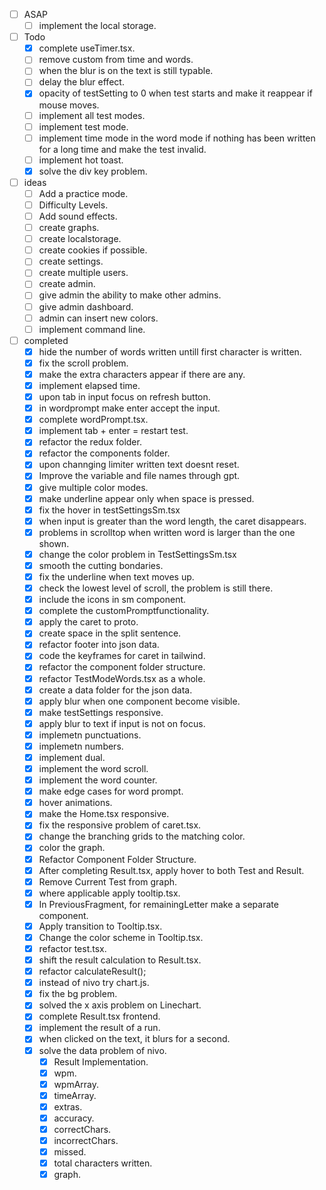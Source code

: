 - [ ] ASAP
  - [ ] implement the local storage.

- [ ] Todo
  - [x] complete useTimer.tsx.
  - [ ] remove custom from time and words.
  - [ ] when the blur is on the text is still typable.
  - [ ] delay the blur effect.
  - [x] opacity of testSetting to 0 when test starts and make it reappear if mouse moves.
  - [ ] implement all test modes.
  - [ ] implement test mode.
  - [ ] implement time mode in the word mode if nothing has been written for a long time and make the test invalid.
  - [ ] implement hot toast.
  - [x] solve the div key problem.

- [ ] ideas
  - [ ] Add a practice mode.
  - [ ] Difficulty Levels.
  - [ ] Add sound effects.
  - [ ] create graphs.
  - [ ] create localstorage.
  - [ ] create cookies if possible.
  - [ ] create settings.
  - [ ] create multiple users.
  - [ ] create admin.
  - [ ] give admin the ability to make other admins.
  - [ ] give admin dashboard.
  - [ ] admin can insert new colors.
  - [ ] implement command line.

- [ ] completed
  - [x] hide the number of words written untill first character is written.
  - [x] fix the scroll problem.
  - [x] make the extra characters appear if there are any.
  - [x] implement elapsed time.
  - [x] upon tab in input focus on refresh button.
  - [x] in wordprompt make enter accept the input.
  - [x] complete wordPrompt.tsx.
  - [x] implement tab + enter = restart test.
  - [x] refactor the redux folder.
  - [x] refactor the components folder.
  - [x] upon channging limiter written text doesnt reset.
  - [x] Improve the variable and file names through gpt.
  - [x] give multiple color modes.
  - [x] make underline appear only when space is pressed.
  - [x] fix the hover in testSettingsSm.tsx
  - [x] when input is greater than the word length, the caret disappears.
  - [x] problems in scrolltop when written word is larger than the one shown.
  - [x] change the color problem in TestSettingsSm.tsx
  - [x] smooth the cutting bondaries.
  - [x] fix the underline when text moves up.
  - [x] check the lowest level of scroll, the problem is still there.
  - [x] include the icons in sm component.
  - [x] complete the customPromptfunctionality.
  - [x] apply the caret to proto.
  - [x] create space in the split sentence.
  - [x] refactor footer into json data.
  - [x] code the keyframes for caret in tailwind.
  - [x] refactor the component folder structure.
  - [x] refactor TestModeWords.tsx as a whole.
  - [x] create a data folder for the json data.
  - [x] apply blur when one component become visible.
  - [x] make testSettings responsive.
  - [x] apply blur to text if input is not on focus.
  - [x] implemetn punctuations.
  - [x] implemetn numbers.
  - [x] implement dual.
  - [x] implement the word scroll.
  - [x] implement the word counter.
  - [x] make edge cases for word prompt.
  - [x] hover animations.
  - [x] make the Home.tsx responsive.
  - [x] fix the responsive problem of caret.tsx.
  - [x] change the branching grids to the matching color.
  - [x] color the graph.
  - [x] Refactor Component Folder Structure.
  - [x] After completing Result.tsx, apply hover to both Test and Result.
  - [x] Remove Current Test from graph.
  - [x] where applicable apply tooltip.tsx.
  - [x] In PreviousFragment, for remainingLetter make a separate component.
  - [x] Apply transition to Tooltip.tsx.
  - [x] Change the color scheme in Tooltip.tsx.
  - [x] refactor test.tsx.
  - [x] shift the result calculation to Result.tsx.
  - [x] refactor calculateResult();
  - [x] instead of nivo try chart.js.
  - [x] fix the bg problem.
  - [x] solved the x axis problem on Linechart.
  - [x] complete Result.tsx frontend.
  - [x] implement the result of a run.
  - [x] when clicked on the text, it blurs for a second.
  - [x] solve the data problem of nivo.
    - [x] Result Implementation.
    - [x] wpm.
    - [x] wpmArray.
    - [x] timeArray.
    - [x] extras.
    - [x] accuracy.
    - [x] correctChars.
    - [x] incorrectChars.
    - [x] missed.
    - [x] total characters written.
    - [x] graph.
